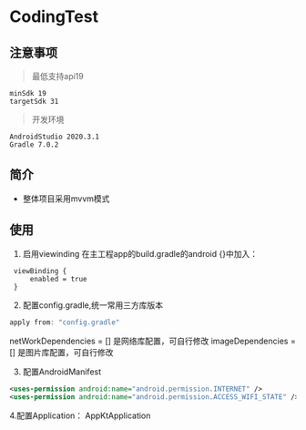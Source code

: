 # CodingTest

##  注意事项

> 最低支持api19

    minSdk 19
    targetSdk 31
    
> 开发环境

    AndroidStudio 2020.3.1
    Gradle 7.0.2
## 简介

- 整体项目采用mvvm模式

## 使用
1. 启用viewinding
在主工程app的build.gradle的android {}中加入：
```
 viewBinding {
     enabled = true
 }
```
2. 配置config.gradle,统一常用三方库版本
```gradle
apply from: "config.gradle"
```
netWorkDependencies = [] 是网络库配置，可自行修改
imageDependencies = [] 是图片库配置，可自行修改

3. 配置AndroidManifest
```xml
<uses-permission android:name="android.permission.INTERNET" />
<uses-permission android:name="android.permission.ACCESS_WIFI_STATE" />
```
4.配置Application：
AppKtApplication 


